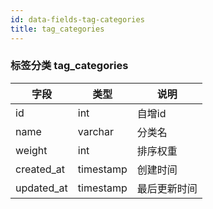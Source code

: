 ```yaml
---
id: data-fields-tag-categories
title: tag_categories
---
```


### 标签分类 tag_categories

| 字段 | 类型 | 说明 |
| ------ | ------ | ------ |
| id | int | 自增id |
| name | varchar | 分类名 |
| weight | int | 排序权重 |
| created_at | timestamp | 创建时间 |
| updated_at | timestamp | 最后更新时间 |
